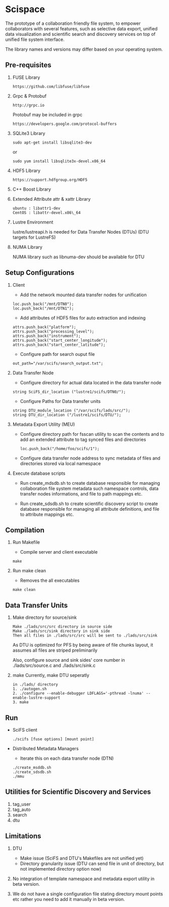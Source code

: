 # Scispace

The prototype of a collaboration friendly file system, to empower collaborators with several features, such as selective data export, unified data visualization and scientific search and discovery services on top of unified file system interface.

The library names and versions may differ based on your operating system. 

Pre-requisites
--------------

1. FUSE Library
   ```
   https://github.com/libfuse/libfuse
   ```
2. Grpc & Protobuf
   ```
   http://grpc.io
   ```
   Protobuf may be included in grpc
   ```
   https://developers.google.com/protocol-buffers
   ```
3. SQLite3 Library
   ``` 
   sudo apt-get install libsqlite3-dev
   ```
   or
   ```
   sudo yum install libsqlite3x-devel.x86_64

   ```
4. HDF5 Library
   ```
   https://support.hdfgroup.org/HDF5

   ```
5. C++ Boost Library

6. Extended Attribute attr & xattr Library
   ```
   ubuntu : libattr1-dev
   CentOS : libattr-devel.x86\_64
   ```
7. Lustre Environment

   lustre/lustreapi.h is needed for Data Transfer Nodes (DTUs) (DTU targets for LustreFS)

8. NUMA Library

   NUMA library such as libnuma-dev should be available for DTU


Setup Configurations
--------------------
1. Client
   
   - Add the network mounted data transfer nodes for unification
   ```
   loc.push_back("/mnt/DTN0");
   loc.push_back("/mnt/DTN1");
   ```
   - Add attributes of HDF5 files for auto extraction and indexing
   ```
   attrs.push_back("platform");
   attrs.push_back("processing_level");
   attrs.push_back("instrument");
   attrs.push_back("start_center_longitude");
   attrs.push_back("start_center_latitude");
   ```

   - Configure path for search ouput file
   ```
   out_path="/var/scifs/search_output.txt";
   ```

2. Data Transfer Node
   
   - Configure directory for actual data located in the data transfer node
   ```
   string SciFS_dir_location ("lustre1/scifs/DTN0/");
   ```
   - Configure Paths for Data transfer units
   ```
   string DTU_module_location ("/var/scifs/lads/src/");
   string DTU_dir_location ("/lustre1/scifs/DTU/");
   ```
3. Metadata Export Utility (MEU)

   - Configure directory path for fsscan utility to scan the contents and to add an extended attribute to tag synced files and directories
     ```
     loc.push_back("/home/foo/scifs/1");
     ```
   - Configure data transfer node address to sync metadata of files and directories stored via local namespace

3. Execute database scripts

   - Run create_mdsdb.sh to create database responsible for managing collaboration file system metadata such namespace controls, data transfer nodes informations, and file to path mappings etc.
   
   - Run create_sdsdb.sh to create scientific discovery script to create database responsible for managing all attribute definitions, and file to attribute mappings etc.
   

Compilation
-----------

1. Run Makefile

   - Compile server and client executable
   ```
   make
   ```

2. Run make clean

   - Removes the all executables
   ```
   make clean
   ```


Data Transfer Units
-------------------

1. Make directory for source/sink
  
   ```
   Make ./lads/src/src directory in source side
   Make ./lads/src/sink directory in sink side
   Then all files in ./lads/src/src will be sent to ./lads/src/sink
   ```

   As DTU is optimized for PFS by being aware of file chunks layout, it assumes all files are striped preliminarily

   Also, configure source and sink sides' core number in ./lads/src/source.c and ./lads/src/sink.c

2. make
   Currently, make DTU seperatly

   ```
   in ./lads/ directory
   1. ./autogen.sh
   2. ./configure --enable-debugger LDFLAGS='-pthread -lnuma' --enable-lustre-support
   3. make
   ```

Run
----
* SciFS client

   ```
   ./scifs [fuse options] [mount point]
   ```

* Distributed Metadata Managers

   - Iterate this on each data transfer node (DTN)
   ```
   ./create_msddb.sh
   ./create_sdsdb.sh
   ./mmu
   ```

Utilities for Scientific Discovery and Services
-----------------------------------------------
1. tag\_user
2. tag\_auto
3. search
4. dtu

Limitations
-----------

1. DTU
   - Make issue (SciFS and DTU's Makefiles are not unified yet)
   - Directory granularity issue (DTU can send file in unit of directory, but not implemented directory option now)

2. No integration of template namespace and metadata export utility in beta version. 

3. We do not have a single configuration file stating directory mount points etc rather you need to add it manually in beta version. 
